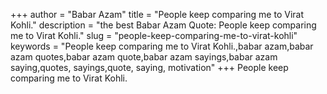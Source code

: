 +++
author = "Babar Azam"
title = "People keep comparing me to Virat Kohli."
description = "the best Babar Azam Quote: People keep comparing me to Virat Kohli."
slug = "people-keep-comparing-me-to-virat-kohli"
keywords = "People keep comparing me to Virat Kohli.,babar azam,babar azam quotes,babar azam quote,babar azam sayings,babar azam saying,quotes, sayings,quote, saying, motivation"
+++
People keep comparing me to Virat Kohli.
